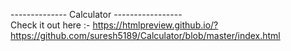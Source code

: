 -------------- Calculator -----------------<br />
Check it out here :- https://htmlpreview.github.io/?https://github.com/suresh5189/Calculator/blob/master/index.html
